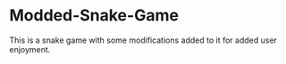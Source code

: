 # Modded-Snake-Game
This is a snake game with some modifications added to it for added user enjoyment.
